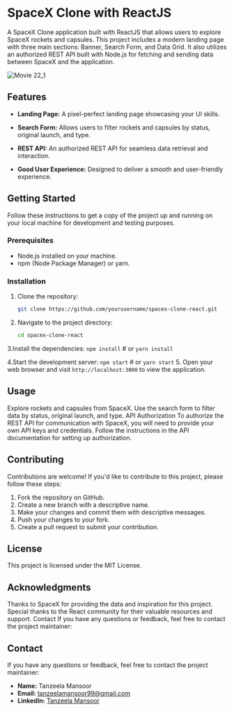 # SpaceX Clone with ReactJS

A SpaceX Clone application built with ReactJS that allows users to explore SpaceX rockets and capsules. This project includes a modern landing page with three main sections: Banner, Search Form, and Data Grid. It also utilizes an authorized REST API built with Node.js for fetching and sending data between SpaceX and the application.

![Movie 22_1](https://github.com/itisdanish/Random_qoute_gen/assets/65316644/4dae92d3-bf9d-4401-863b-1901937a57ee)

## Features

- **Landing Page:** A pixel-perfect landing page showcasing your UI skills.

- **Search Form:** Allows users to filter rockets and capsules by status, original launch, and type.

- **REST API:** An authorized REST API for seamless data retrieval and interaction.

- **Good User Experience:** Designed to deliver a smooth and user-friendly experience.

## Getting Started

Follow these instructions to get a copy of the project up and running on your local machine for development and testing purposes.

### Prerequisites

- Node.js installed on your machine.
- npm (Node Package Manager) or yarn.

### Installation

1. Clone the repository:

   ```bash
   git clone https://github.com/yourusername/spacex-clone-react.git
   
2. Navigate to the project directory:
   ```bash
   cd spacex-clone-react
   
3.Install the dependencies:
    `npm install`
    # or
    `yarn install`

4.Start the development server:
    `npm start`
    # or
    `yarn start`
5. Open your web browser and visit `http://localhost:3000` to view the application.

## Usage
Explore rockets and capsules from SpaceX.
Use the search form to filter data by status, original launch, and type.
API Authorization
To authorize the REST API for communication with SpaceX, you will need to provide your own API keys and credentials. Follow the instructions in the API documentation for setting up authorization.

## Contributing
Contributions are welcome! If you'd like to contribute to this project, please follow these steps:

1. Fork the repository on GitHub.
2. Create a new branch with a descriptive name.
3. Make your changes and commit them with descriptive messages.
4. Push your changes to your fork.
5. Create a pull request to submit your contribution.

## License
This project is licensed under the MIT License.

## Acknowledgments
Thanks to SpaceX for providing the data and inspiration for this project.
Special thanks to the React community for their valuable resources and support.
Contact
If you have any questions or feedback, feel free to contact the project maintainer:

## Contact

If you have any questions or feedback, feel free to contact the project maintainer:

- **Name:** Tanzeela Mansoor
- **Email:** tanzeelamansoor99@gmail.com
- **LinkedIn:** [Tanzeela Mansoor](https://www.linkedin.com/in/thisistanzeela/)

